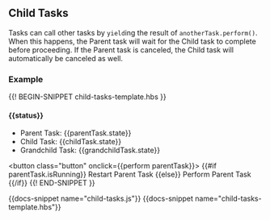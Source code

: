 <h2>Child Tasks</h2>

<p>
  Tasks can call other tasks by <code>yield</code>ing the
  result of <code>anotherTask.perform()</code>. When this happens,
  the Parent task will wait for the Child task to complete before
  proceeding. If the Parent task is canceled, the Child task will
  automatically be canceled as well.
</p>

<h3>Example</h3>

{{! BEGIN-SNIPPET child-tasks-template.hbs }}
<h4>{{status}}</h4>

<ul>
  <li>Parent Task:     {{parentTask.state}}</li>
  <li>Child Task:      {{childTask.state}}</li>
  <li>Grandchild Task: {{grandchildTask.state}}</li>
</ul>

<button class="button" onclick={{perform parentTask}}>
  {{#if parentTask.isRunning}}
    Restart Parent Task
  {{else}}
    Perform Parent Task
  {{/if}}
</button>
{{! END-SNIPPET }}

{{docs-snippet name="child-tasks.js"}}
{{docs-snippet name="child-tasks-template.hbs"}}

